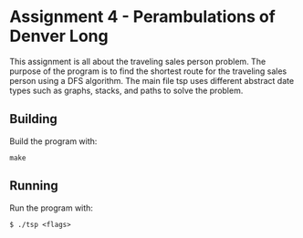 # Assignment 4 - Perambulations of Denver Long

This assignment is all about the traveling sales person problem. The purpose of the program
is to find the shortest route for the traveling sales person using a DFS algorithm.
The main file tsp uses different abstract date types such as graphs, stacks, and paths to 
solve the problem.

## Building 

Build the program with:

```
make
```

## Running

Run the program with:

```
$ ./tsp <flags>
```

